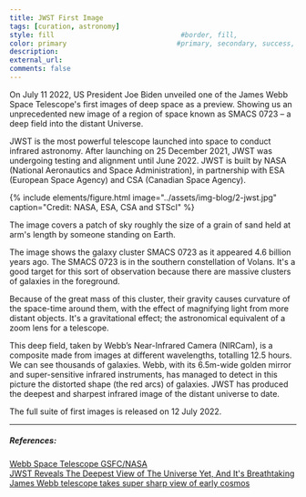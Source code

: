 ```yaml
---
title: JWST First Image
tags: [curation, astronomy]
style: fill                               #border, fill, 
color: primary                           #primary, secondary, success, danger, warning, info, light, dark
description: 
external_url:  
comments: false
---
```

On July 11 2022, US President Joe Biden unveiled one of the James Webb Space Telescope's first images of deep space as a preview. Showing us an unprecedented new image of a region of space known as SMACS 0723 – a deep field into the distant Universe.  

JWST is the most powerful telescope launched into space to conduct infrared astronomy. After launching on 25 December 2021, JWST was undergoing testing and alignment until June 2022. JWST is built by NASA (National Aeronautics and Space Administration), in partnership with ESA (European Space Agency) and CSA (Canadian Space Agency).  

{% include elements/figure.html image="../assets/img-blog/2-jwst.jpg" caption="Credit: NASA, ESA, CSA and STScI" %}

The image covers a patch of sky roughly the size of a grain of sand held at arm's length by someone standing on Earth.

The image shows the galaxy cluster SMACS 0723 as it appeared 4.6 billion years ago. The SMACS 0723 is in the southern constellation of Volans. It's a good target for this sort of observation because there are massive clusters of galaxies in the foreground.  

Because of the great mass of this cluster, their gravity causes curvature of the space-time around them, with the effect of magnifying light from more distant objects. It's a gravitational effect; the astronomical equivalent of a zoom lens for a telescope.

This deep field, taken by Webb’s Near-Infrared Camera (NIRCam), is a composite made from images at different wavelengths, totalling 12.5 hours. We can see thousands of galaxies. Webb, with its 6.5m-wide golden mirror and super-sensitive infrared instruments, has managed to detect in this picture the distorted shape (the red arcs) of galaxies. JWST has produced the deepest and sharpest infrared image of the distant universe to date. 

The full suite of first images is released on 12 July 2022.

<hr>
<h5> References: </h5>

[Webb Space Telescope GSFC/NASA](https://www.jwst.nasa.gov/)  
[JWST Reveals The Deepest View of The Universe Yet, And It's Breathtaking](https://www.sciencealert.com/breaking-the-deepest-view-of-the-universe-ever-is-here-and-it-s-breathtaking)  
[James Webb telescope takes super sharp view of early cosmos](https://www.bbc.com/news/science-environment-62122859)  